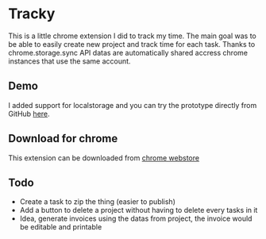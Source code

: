 # Tracky

This is a little chrome extension I did to track my time. The main goal was to be able to easily create new project and track time for each task. Thanks to chrome.storage.sync API datas are automatically shared accress chrome instances that use the same account.

## Demo

I added support for localstorage and you can try the prototype directly from GitHub [here](http://rawgit.com/Grafikart/tracky/master/popup.html).

## Download for chrome

This extension can be downloaded from [chrome webstore](https://chrome.google.com/webstore/detail/tracky/nopncmbjiejagfhpkcbdikogbjcjhhll?hl=fr)

## Todo

- Create a task to zip the thing (easier to publish)
- Add a button to delete a project without having to delete every tasks in it
- Idea, generate invoices using the datas from project, the invoice would be editable and printable
